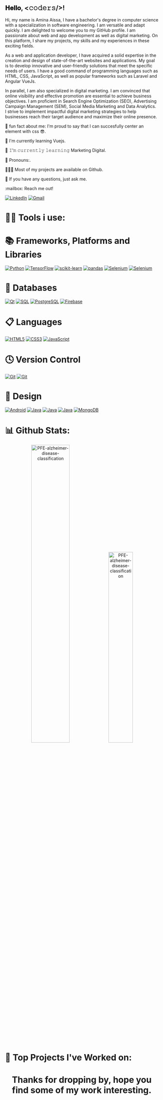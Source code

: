 ## 𝐇𝐞𝐥𝐥𝐨, <𝚌𝚘𝚍𝚎𝚛𝚜/>! 

Hi, my name is Amina Aissa, I have a bachelor's degree in computer science with a specialization in software engineering. I am versatile and adapt quickly.
I am delighted to welcome you to my GitHub profile. I am passionate about web and app development as well as digital marketing. On this platform, I share my projects, my skills and my experiences in these exciting fields.

As a web and application developer, I have acquired a solid expertise in the creation and design of state-of-the-art websites and applications. My goal is to develop innovative and user-friendly solutions that meet the specific needs of users. I have a good command of programming languages such as HTML, CSS, JavaScript, as well as popular frameworks such as Laravel and Angular VueJs.

In parallel, I am also specialized in digital marketing. I am convinced that online visibility and effective promotion are essential to achieve business objectives. I am proficient in Search Engine Optimization (SEO), Advertising Campaign Management (SEM), Social Media Marketing and Data Analytics. I strive to implement impactful digital marketing strategies to help businesses reach their target audience and maximize their online presence.

🤖 fun fact about me: I'm proud to say that I can succesfully center an element with css 😎.

🌱 I'm currently learning Vuejs.

🌱 𝙸’𝚖 𝚌𝚞𝚛𝚛𝚎𝚗𝚝𝚕𝚢 𝚕𝚎𝚊𝚛𝚗𝚒𝚗𝚐  Marketing Digital.

👨 Pronouns:.

👨🏻‍💻 Most of my projects are available on Github.

💬 If you have any questions, just ask me.

<!-- 📝 Checkout my resume ... -->

<p>
:mailbox: Reach me out! 

<a href="https://www.linkedin.com/in/aissa-amina-609915119/"><img alt="LinkedIn" src="https://img.shields.io/badge/LinkedIn-0A66C2.svg?logo=LinkedIn&logoColor=white"></a>
<a href="mailto:aissa.amina.2014@gmail.com"><img alt="Gmail" src="https://img.shields.io/badge/Gmail-EA4335.svg?logo=Gmail&logoColor=white"></a>

</p>

<h1>👨‍💻 Tools i use:</h1>
<p align="center">
  <h1> 📚 Frameworks, Platforms and Libraries</h1>
<a href="#"><img alt="Python" src="https://img.shields.io/badge/laravel-%23FF2D20.svg?style=for-the-badge&logo=laravel&logoColor=white"></a>
<a href="#"><img alt="TensorFlow" src="https://img.shields.io/badge/angular-%23DD0031.svg?style=for-the-badge&logo=angular&logoColor=white"></a>
<a href="#"><img alt="scikit-learn" src="https://img.shields.io/badge/vuejs-%2335495e.svg?style=for-the-badge&logo=vuedotjs&logoColor=%234FC08D"></a>
  <a href="#"><img alt="pandas" src="https://img.shields.io/badge/bootstrap-%238511FA.svg?style=for-the-badge&logo=bootstrap&logoColor=white"></a>
<a href="#"><img alt="Selenium" src="https://img.shields.io/badge/WordPress-%23117AC9.svg?style=for-the-badge&logo=WordPress&logoColor=white"></a>
  <a href="#"><img alt="Selenium" src="https://img.shields.io/badge/Flutter-%2302569B.svg?style=for-the-badge&logo=Flutter&logoColor=white"></a>
  <h1>💾 Databases</h1>
  <a href="#"><img alt="Qt" src="https://img.shields.io/badge/mysql-%2300f.svg?style=for-the-badge&logo=mysql&logoColor=white"></a>
<a href="#"><img alt="SQL" src="https://img.shields.io/badge/Microsoft%20SQL%20Server-CC2927?style=for-the-badge&logo=microsoft%20sql%20server&logoColor=white"></a>
<a href="#"><img alt="PostgreSQL" src="https://img.shields.io/badge/postgres-%23316192.svg?style=for-the-badge&logo=postgresql&logoColor=white"></a>
<a href="#"><img alt="Firebase" src="https://img.shields.io/badge/Firebase-FFCA28.svg?logo=Firebase&logoColor=white"></a>

</p>
 <h1>📋 Languages</h1>
 <a href="#"><img alt="HTML5" src="https://img.shields.io/badge/HTML5-E34F26.svg?logo=HTML5&logoColor=white"></a>
<a href="#"><img alt="CSS3" src="https://img.shields.io/badge/CSS3-1572B6.svg?logo=CSS3&logoColor=white"></a>
<a href="#"><img alt="JavaScript" src="https://img.shields.io/badge/JavaScript-F7DF1E.svg?logo=JavaScript&logoColor=white"></a>

<h1>🕓 Version Control</h1>
<a href="#"><img alt="Git" src="https://img.shields.io/badge/git-%23F05033.svg?style=for-the-badge&logo=git&logoColor=white"></a>
<a href="#"><img alt="Git" src="https://img.shields.io/badge/gitlab-%23181717.svg?style=for-the-badge&logo=gitlab&logoColor=white"></a>
<h1>🎨 Design</h1>
<a href="#"><img alt="Android" src="https://img.shields.io/badge/adobe%20photoshop-%2331A8FF.svg?style=for-the-badge&logo=adobe%20photoshop&logoColor=white"></a>
<a href="#"><img alt="Java" src="https://img.shields.io/badge/Canva-%2300C4CC.svg?style=for-the-badge&logo=Canva&logoColor=white"></a>
<a href="#"><img alt="Java" src="https://img.shields.io/badge/adobe%20illustrator-%23FF9A00.svg?style=for-the-badge&logo=adobe%20illustrator&logoColor=white"></a>
<a href="#"><img alt="Java" src=https://img.shields.io/badge/Adobe%20XD-470137?style=for-the-badge&logo=Adobe%20XD&logoColor=#FF61F6"></a>
<a href="#"><img alt="MongoDB" src="https://img.shields.io/badge/Adobe%20Acrobat%20Reader-EC1C24.svg?style=for-the-badge&logo=Adobe%20Acrobat%20Reader&logoColor=white"></a>
<h1>📊 Github Stats:</h1>
<p align="center">
<a href="#"><img width="50%" src="https://github-readme-stats.vercel.app/api?username=aminaaissa&show_icons=true&theme=react" alt="PFE-alzheimer-disease-classification"></a>
<a href="#"><img width="40%" src="t" alt="PFE-alzheimer-disease-classification"></a>
</p>

<h1>📕 Top Projects I've Worked on:</h1>

<p align="center">

</p>


<h1 align="center"> Thanks for dropping by, hope you find some of my work interesting.</h1>
